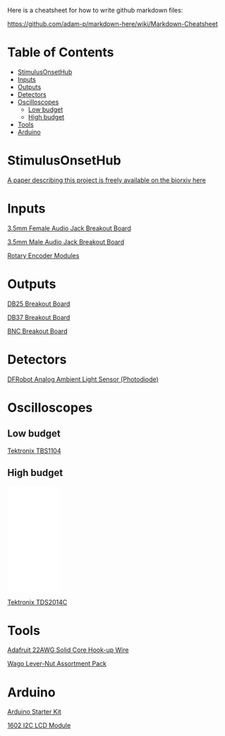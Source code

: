 Here is a cheatsheet for how to write github markdown files:

https://github.com/adam-p/markdown-here/wiki/Markdown-Cheatsheet

Table of Contents
=================

   * [StimulusOnsetHub](#stimulusonsethub)
   * [Inputs](#inputs)
   * [Outputs](#outputs)
   * [Detectors](#detectors)
   * [Oscilloscopes](#oscilloscopes)
      * [Low budget](#low-budget)
      * [High budget](#high-budget)
   * [Tools](#tools)
   * [Arduino](#arduino)

# StimulusOnsetHub

[A paper describing this project is freely available on the biorxiv here](https://www.biorxiv.org)


Inputs
==========

[3.5mm Female Audio Jack Breakout Board](https://www.amazon.com/Daughter-Cards-Boards-Stereo-Breakout/dp/B00HKID282/)

[3.5mm Male Audio Jack Breakout Board](https://www.amazon.com/Cerrxian-Terminal-Headphone-Converter-Adapter/dp/B06WRRGYMM/)

[Rotary Encoder Modules](https://www.amazon.com/Cylewet-Encoder-15×16-5-Arduino-CYT1062/dp/B06XQTHDRR/)


Outputs
==========

[DB25 Breakout Board](https://www.amazon.com/Electronics-Salon-Female-Breakout-Terminal-Connector/dp/B0179FC7G8/)

[DB37 Breakout Board](https://www.amazon.com/Electronics-Salon-Female-Breakout-Terminal-Connector/dp/B0179FOUQI/)

[BNC Breakout Board](https://www.amazon.com/Breakout-Board-Screw-Terminals-Clips/dp/B00VMTTPSQ/)

Detectors
==========

[DFRobot Analog Ambient Light Sensor (Photodiode)](https://www.amazon.com/Ambient-Density-Reflect-Voltage-Controller/dp/B01D5VD23C/)

Oscilloscopes
==========

Low budget
----------

[Tektronix TBS1104](https://www.amazon.com/Tektronix-TBS1104-Oscilloscope-Sampling-Warranty/dp/B00I9QOH1U/)

High budget
----------

<iframe style="width:120px;height:240px;" marginwidth="0" marginheight="0" scrolling="no" frameborder="0" src="//ws-na.amazon-adsystem.com/widgets/q?ServiceVersion=20070822&OneJS=1&Operation=GetAdHtml&MarketPlace=US&source=ac&ref=qf_sp_asin_til&ad_type=product_link&tracking_id=stimulusonset-20&marketplace=amazon&region=US&placement=B00A4LKH2G&asins=B00A4LKH2G&linkId=20471c1792c6b3d4145288eca6c499bf&show_border=false&link_opens_in_new_window=false&price_color=333333&title_color=0066C0&bg_color=FFFFFF">
    </iframe>
    
[Tektronix TDS2014C](https://www.amazon.com/Tektronix-TDS2014C-Channel-Oscilloscope-Sampling/dp/B00A4LKH2G/)

Tools
==========

[Adafruit 22AWG Solid Core Hook-up Wire](https://www.amazon.com/Hook-up-Wire-Spool-Set-22AWG/dp/B01LZ6078M/)

[Wago Lever-Nut Assortment Pack](https://www.amazon.com/Wago-Lever-Nut-Assortment-Pocket-Pack/dp/B01N0LRTXZ/)

Arduino
==========

[Arduino Starter Kit](https://www.amazon.com/Arduino-Starter-Kit-English-Official/dp/B009UKZV0A/)

[1602 I2C LCD Module](https://www.amazon.com/SunFounder-Serial-Module-Display-Arduino/dp/B019K5X53O/)

